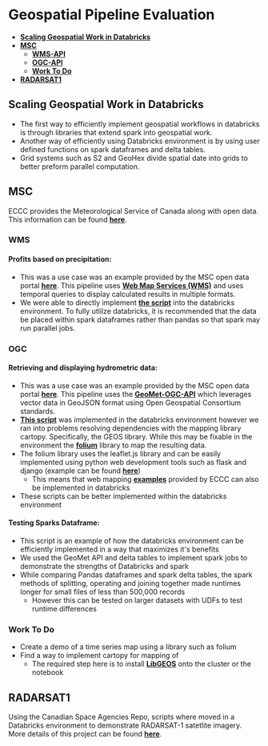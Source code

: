 # Geospatial Pipeline Evaluation
- [**Scaling Geospatial Work in Databricks**](#scaling-geospatial-work-in-databricks)
- [**MSC**](#msc)
  - [**WMS-API**](#wms)
  - [**OGC-API**](#ogc)
  - [**Work To Do**](#work-to-do)
- [**RADARSAT1**](#radarsat1)

## **Scaling Geospatial Work in Databricks**
* The first way to efficiently implement geospatial workflows in databricks is through libraries that extend spark into geospatial work.
* Another way of efficiently using Databricks environment is by using user defined functions on spark dataframes and delta tables.
* Grid systems such as S2 and GeoHex divide spatial date into grids to better preform parallel computation.

## **MSC**
 ECCC provides the Meteorological Service of Canada along with open data. This information can be found [**here**](https://eccc-msc.github.io/open-data/readme_en/). 
 
### **WMS**
#### **Profits based on precipitation:**

*   This was a use case was an example provided by the MSC open data portal [**here**](https://eccc-msc.github.io/open-data/usage/use-case_arthur/use-case_arthur_en/). This pipeline uses [**Web Map Services (WMS)**](https://eccc-msc.github.io/open-data/msc-geomet/web-services_en/#web-map-service-wms) and uses temporal queries to display calculated results in multiple formats. 
*   We were able to directly implement [**the script**](https://github.com/ssc-sp/geospatial-pipeline-eval/blob/main/MSC_Pipelines/MSC_precipitation_UseCase.py) into the databricks environment. To fully utlilze databricks, it is recommended that the data be placed within spark dataframes rather than pandas so that spark may run parallel jobs.

### **OGC**
#### **Retrieving and displaying hydrometric data:**

* This was a use case was an example provided by the MSC open data portal [**here**](https://eccc-msc.github.io/open-data/usage/use-case_oafeat/use-case_oafeat-script_en/5). This pipeline uses the [**GeoMet-OGC-API**](https://api.weather.gc.ca/) which leverages vector data in GeoJSON format using Open Geospatial Consortium standards. 
* [**This script**](https://github.com/ssc-sp/geospatial-pipeline-eval/blob/main/MSC_Pipelines/MSC_Hydrometric_UseCase.py) was implemented in the databricks environment however we ran into problems resolving dependencies with the mapping library cartopy. Specifically, the GEOS library. While this may be fixable in the environment the [**folium**](http://python-visualization.github.io/folium/) library to map the resulting data.
* The folium library uses the leaflet.js library and can be easily implemented using python web development tools such as flask and django (example can be found [**here**](http://python-visualization.github.io/folium/flask.html))
  *  This means that web mapping [**examples**](https://eccc-msc.github.io/open-data/usage/tutorial_web-maps_en/#tutorial-building-interactive-web-maps-with-openlayers-and-leaflet) provided by ECCC can also be implemented in databricks
*  These scripts can be better implemented within the databricks environment

#### **Testing Sparks Dataframe:**
* This script is an example of how the databricks environment can be efficiently implemented in a way that maximizes it's benefits
* We used the GeoMet API and delta tables to implement spark jobs to demonstrate the strengths of Databricks and spark
* While comparing Pandas dataframes and spark delta tables, the spark methods of splitting, operating and joining together made runtimes longer for small files of less than 500,000 records
  * However this can be tested on larger datasets with UDFs to test runtime differences  

### **Work To Do**
* Create a demo of a time series map using a library such as folium
* Find a way to implement cartopy for mapping of 
  * The required step here is to install [**LibGEOS**](https://libgeos.org/) onto the cluster or the notebook
  
## **RADARSAT1**
Using the Canadian Space Agencies Repo, scripts where moved in a Databricks environment to demonstrate RADARSAT-1 satetlite imagery. More details of this project can be found [**here**](https://github.com/ssc-sp/radarsat1-scripts).
